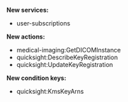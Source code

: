 **New services:**

- user-subscriptions

**New actions:**

- medical-imaging:GetDICOMInstance
- quicksight:DescribeKeyRegistration
- quicksight:UpdateKeyRegistration

**New condition keys:**

- quicksight:KmsKeyArns
